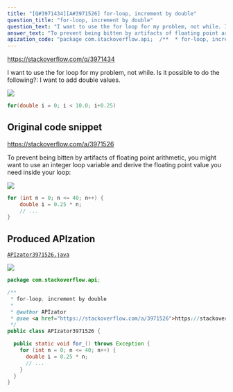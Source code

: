 ```yaml
---
title: "[Q#3971434][A#3971526] for-loop, increment by double"
question_title: "for-loop, increment by double"
question_text: "I want to use the for loop for my problem, not while. Is it possible to do the following?: I want to add double values."
answer_text: "To prevent being bitten by artifacts of floating point arithmetic, you might want to use an integer loop variable and derive the floating point value you need inside your loop:"
apization_code: "package com.stackoverflow.api;  /**  * for-loop, increment by double  *  * @author APIzator  * @see <a href=\"https://stackoverflow.com/a/3971526\">https://stackoverflow.com/a/3971526</a>  */ public class APIzator3971526 {    public static void for_() throws Exception {     for (int n = 0; n <= 40; n++) {       double i = 0.25 * n;       // ...     }   } }"
---
```


https://stackoverflow.com/q/3971434

I want to use the for loop for my problem, not while. Is it possible to do the following?:
I want to add double values.


<div class="code-logo"><img src="/stackoverflow.png" /></div>

```java
for(double i = 0; i < 10.0; i+0.25)
```


## Original code snippet

https://stackoverflow.com/a/3971526

To prevent being bitten by artifacts of floating point arithmetic, you might want to use an integer loop variable and derive the floating point value you need inside your loop:

<div class="code-logo"><img src="/stackoverflow.png" /></div>

```java
for (int n = 0; n <= 40; n++) {
    double i = 0.25 * n;
    // ...
}
```

## Produced APIzation

[`APIzator3971526.java`](https://github.com/blind-papers/apization-temp-data/raw/main/search/APIzator3971526.java)

<div class="code-logo"><img src="/apizator.png" /></div>

```java
package com.stackoverflow.api;

/**
 * for-loop, increment by double
 *
 * @author APIzator
 * @see <a href="https://stackoverflow.com/a/3971526">https://stackoverflow.com/a/3971526</a>
 */
public class APIzator3971526 {

  public static void for_() throws Exception {
    for (int n = 0; n <= 40; n++) {
      double i = 0.25 * n;
      // ...
    }
  }
}

```